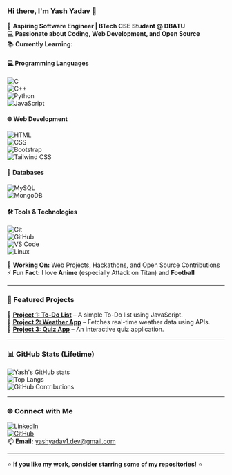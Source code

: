 ### Hi there, I'm Yash Yadav 👋  

🚀 **Aspiring Software Engineer | BTech CSE Student @ DBATU**  
💻 **Passionate about Coding, Web Development, and Open Source**  
📚 **Currently Learning:**  

#### **💻 Programming Languages**  
![C](https://img.shields.io/badge/C-00599C?style=for-the-badge&logo=c&logoColor=white)  
![C++](https://img.shields.io/badge/C++-00599C?style=for-the-badge&logo=c%2B%2B&logoColor=white)  
![Python](https://img.shields.io/badge/Python-3776AB?style=for-the-badge&logo=python&logoColor=white)  
![JavaScript](https://img.shields.io/badge/JavaScript-F7DF1E?style=for-the-badge&logo=javascript&logoColor=black)  

#### **🌐 Web Development**  
![HTML](https://img.shields.io/badge/HTML5-E34F26?style=for-the-badge&logo=html5&logoColor=white)  
![CSS](https://img.shields.io/badge/CSS3-1572B6?style=for-the-badge&logo=css3&logoColor=white)  
![Bootstrap](https://img.shields.io/badge/Bootstrap-563D7C?style=for-the-badge&logo=bootstrap&logoColor=white)  
![Tailwind CSS](https://img.shields.io/badge/Tailwind_CSS-38B2AC?style=for-the-badge&logo=tailwind-css&logoColor=white)  

#### **📂 Databases**  
![MySQL](https://img.shields.io/badge/MySQL-4479A1?style=for-the-badge&logo=mysql&logoColor=white)  
![MongoDB](https://img.shields.io/badge/MongoDB-47A248?style=for-the-badge&logo=mongodb&logoColor=white)  

#### **🛠️ Tools & Technologies**  
![Git](https://img.shields.io/badge/Git-F05032?style=for-the-badge&logo=git&logoColor=white)  
![GitHub](https://img.shields.io/badge/GitHub-181717?style=for-the-badge&logo=github&logoColor=white)  
![VS Code](https://img.shields.io/badge/VS%20Code-007ACC?style=for-the-badge&logo=visual-studio-code&logoColor=white)  
![Linux](https://img.shields.io/badge/Linux-FCC624?style=for-the-badge&logo=linux&logoColor=black)  

🎯 **Working On:** Web Projects, Hackathons, and Open Source Contributions  
⚡ **Fun Fact:** I love **Anime** (especially Attack on Titan) and **Football**  

---

### 📌 Featured Projects  
🔹 **[Project 1: To-Do List](https://github.com/YAXH64/todo-app)** – A simple To-Do list using JavaScript.  
🔹 **[Project 2: Weather App](https://github.com/YAXH64/weather-app)** – Fetches real-time weather data using APIs.  
🔹 **[Project 3: Quiz App](https://github.com/YAXH64/quiz-app)** – An interactive quiz application.  

---

### 📊 GitHub Stats (Lifetime)  
![Yash's GitHub stats](https://github-readme-streak-stats.herokuapp.com/?user=YAXH64&theme=radical)  
![Top Langs](https://github-readme-stats.vercel.app/api/top-langs/?username=YAXH64&layout=compact&theme=radical)  
![GitHub Contributions](https://github-profile-summary-cards.vercel.app/api/cards/profile-details?username=YAXH64&theme=radical)  

---

### 🌐 Connect with Me  
[![LinkedIn](https://img.shields.io/badge/LinkedIn-0A66C2?style=for-the-badge&logo=linkedin&logoColor=white)](https://www.linkedin.com/in/yashyadav-dev)  
[![GitHub](https://img.shields.io/badge/GitHub-333?style=for-the-badge&logo=github&logoColor=white)](https://github.com/YAXH64)  
📫 **Email:** yashyadav1.dev@gmail.com  

---

⭐ **If you like my work, consider starring some of my repositories!** ⭐  
